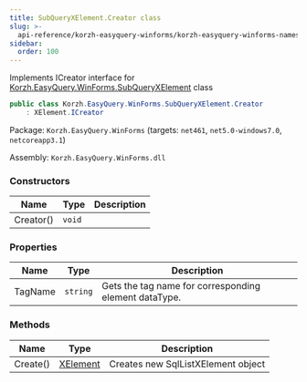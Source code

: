 ```yaml
---
title: SubQueryXElement.Creator class
slug: >-
  api-reference/korzh-easyquery-winforms/korzh-easyquery-winforms-namespace/subqueryxelement-creator-class
sidebar:
  order: 100
---
```


Implements ICreator interface for [Korzh.EasyQuery.WinForms.SubQueryXElement](///easyquery/docs/api-reference/korzh-easyquery-winforms/korzh-easyquery-winforms-namespace/subqueryxelement-class) class
```csharp
public class Korzh.EasyQuery.WinForms.SubQueryXElement.Creator
    : XElement.ICreator

```
Package: `Korzh.EasyQuery.WinForms` (targets: `net461`, `net5.0-windows7.0`, `netcoreapp3.1`)

Assembly: `Korzh.EasyQuery.WinForms.dll`

### Constructors

| Name | Type | Description | 
| --- | --- | --- | 
| Creator() | `void` |  | 


### Properties

| Name | Type | Description | 
| --- | --- | --- | 
| TagName | `string` | Gets the tag name for corresponding element dataType. | 


### Methods

| Name | Type | Description | 
| --- | --- | --- | 
| Create() | [XElement](///easyquery/docs/api-reference/korzh-easyquery-winforms/korzh-easyquery-winforms-namespace/xelement-class) | Creates new SqlListXElement object |
